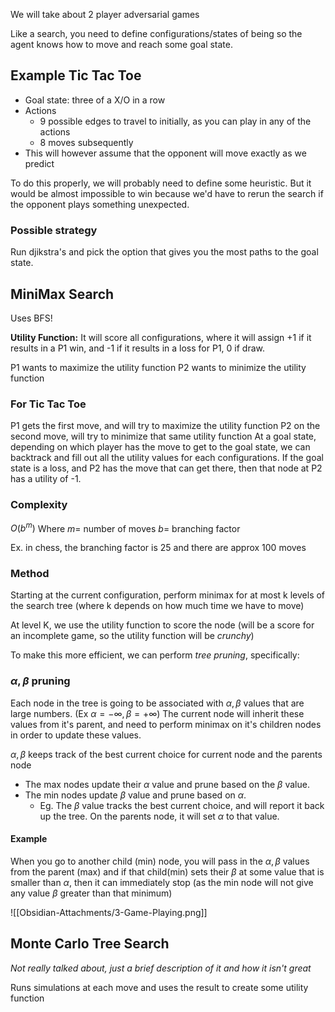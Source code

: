We will take about 2 player adversarial games

Like a search, you need to define configurations/states of being so the agent knows how to move and reach some goal state.

## Example Tic Tac Toe

- Goal state: three of a X/O in a row
- Actions
	- 9 possible edges to travel to initially, as you can play in any of the actions
	- 8 moves subsequently
- This will however assume that the opponent will move exactly as we predict

To do this properly, we will probably need to define some heuristic. But it would be almost impossible to win because we'd have to rerun the search if the opponent plays something unexpected.

### Possible strategy
Run djikstra's and pick the option that gives you the most paths to the goal state.

## MiniMax Search
Uses BFS!

**Utility Function:** It will score all configurations, where it will assign +1 if it results in a P1 win, and -1 if it results in a loss for P1, 0 if draw.

P1 wants to maximize the utility function
P2 wants to minimize the utility function 

### For Tic Tac Toe
P1 gets the first move, and will try to maximize the utility function 
P2 on the second move, will try to minimize that same utility function
At a goal state, depending on which player has the move to get to the goal state, we can backtrack and fill out all the utility values for each configurations.
	If the goal state is a loss, and P2 has the move that can get there, then that node at P2 has a utility of -1.

### Complexity 
$O(b^{m})$
Where $m =$ number of moves
$b=$ branching factor

Ex. in chess, the branching factor is 25 and there are approx 100 moves

### Method
Starting at the current configuration, perform minimax for at most k levels of the search tree (where k depends on how much time we have to move)

At level K, we use the utility function to score the node (will be a score for an incomplete game, so the utility function will be *crunchy*)

To make this more efficient, we can perform *tree pruning*, specifically:

### $\alpha, \beta$ pruning
Each node in the tree is going to be associated with $\alpha,\beta$ values that are large numbers. (Ex $\alpha=-\infty, \beta=+\infty$) The current node will inherit these values from it's parent, and need to perform minimax on it's children nodes in order to update these values.

$\alpha, \beta$ keeps track of the best current choice for current node and the parents node


- The max nodes update their $\alpha$ value and prune based on the $\beta$ value.
- The min nodes update $\beta$ value and prune based on $\alpha$.
	- Eg. The $\beta$ value tracks the best current choice, and will report it back up the tree. On the parents node, it will set $\alpha$ to that value.

#### Example
When you go to another child (min) node, you will pass in the $\alpha, \beta$ values from the parent (max) and if that child(min) sets their $\beta$ at some value that is smaller than $\alpha$, then it can immediately stop (as the min node will not give any value $\beta$ greater than that minimum)

![[Obsidian-Attachments/3-Game-Playing.png]]

## Monte Carlo Tree Search
*Not really talked about, just a brief description of it and how it isn't great*

Runs simulations at each move and uses the result to create some utility function

